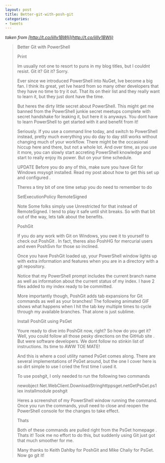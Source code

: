 ```yaml
---
layout: post
title: Better-git-with-posh-git
categories:
- tweets
---
```

*taken from [http://t.co/iiIIv1BWIj](http://t.co/iiIIv1BWIj)*
>Better Git with PowerShell
>
>Print
>
>Im usually not one to resort to puns in my blog titles, but I couldnt resist. Git it? Git it? Sorry.
>
>Ever since we introduced PowerShell into NuGet, Ive become a big fan. I think its great, yet Ive heard from so many other developers that they have no time to try it out. That its on their list and they really want to learn it, but they just dont have the time.
>
>But heres the dirty little secret about PowerShell. This might get me banned from the PowerShell junkie secret meetups complete with secret handshake for leaking it, but here it is anyways. You dont have to learn PowerShell to get started with it and benefit from it!
>
>Seriously. If you use a command line today, and switch to PowerShell instead, pretty much everything you do day to day still works without changing much of your workflow. There might be the occasional hiccup here and there, but not a whole lot. And over time, as you use it more, you can slowly start accreting PowerShell knowledge and start to really enjoy its power. But on your time schedule.
>
>UPDATE Before you do any of this, make sure you have Git for Windows msysgit installed. Read my post about how to get this set up and configured .
>
>Theres a tiny bit of one time setup you do need to remember to do
>
>SetExecutionPolicy RemoteSigned
>
>Note Some folks simply use Unrestricted for that instead of RemoteSigned. I tend to play it safe until shit breaks. So with that bit out of the way, lets talk about the benefits.
>
>PoshGit
>
>If you do any work with Git on Windows, you owe it to yourself to check out PoshGit . In fact, theres also PoshHG for mercurial users and even PoshSvn for those so inclined.
>
>Once you have PoshGit loaded up, your PowerShell window lights up with extra information and features when you are in a directory with a git repository.
>
>Notice that my PowerShell prompt includes the current branch name as well as information about the current status of my index. I have 2 files added to my index ready to be committed.
>
>More importantly though, PoshGit adds tab expansions for Git commands as well as your branches! The following animated GIF shows what happens when I hit the tab key multiple times to cycle through my available branches. That alone is just sublime.
>
>Install PoshGit using PsGet
>
>Youre ready to dive into PoshGit now, right? So how do you get it? Well, you could follow all those pesky directions on the GitHub site . But were software developers. We dont follow no stinkin list of instructions. Its time to AWW TOE MATE!
>
>And this is where a cool utility named PsGet comes along. There are several implementations of PsGet around, but the one I cover here is so dirt simple to use I cried the first time I used it.
>
>To use poshgit, I only needed to run the following two commands
>
>newobject Net.WebClient.DownloadStringhttppsget.netGetPsGet.ps1  iex installmodule poshgit
>
>Heres a screenshot of my PowerShell window running the command. Once you run the commands, youll need to close and reopen the PowerShell console for the changes to take effect.
>
>Thats
>
>Both of these commands are pulled right from the PsGet homepage . Thats it! Took me no effort to do this, but suddenly using Git just got that much smoother for me.
>
>Many thanks to Keith Dahlby for PoshGit and Mike Chaliy for PsGet. Now go git it!
>
>